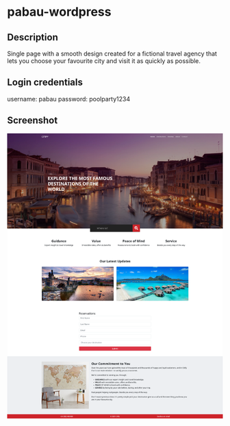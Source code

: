 # pabau-wordpress

## Description

Single page with a smooth design created for a fictional travel agency that lets you choose your favourite city and visit it as quickly as possible.

## Login credentials

username: pabau
password: poolparty1234

## Screenshot

<img src="./full_screenshot.png"/>